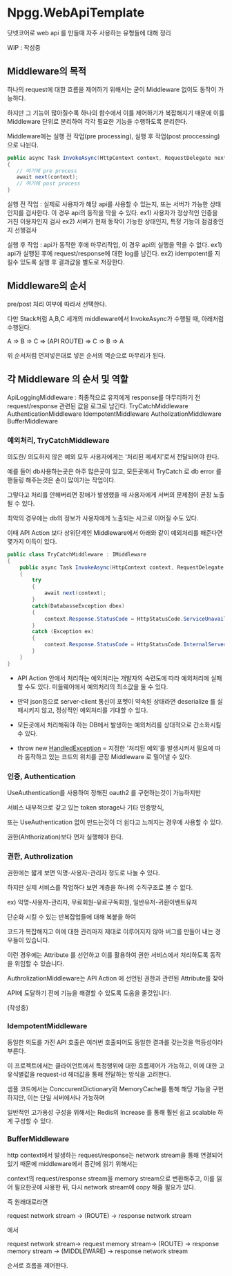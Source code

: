 # Npgg.WebApiTemplate
 닷넷코어로 web api 를 만들때 자주 사용하는 유형들에 대해 정리



WIP : 작성중


## Middleware의 목적

하나의 request에 대한 흐름을 제어하기 위해서는 굳이 Middleware 없이도 동작이 가능하다.

하지만 그 기능이 많아질수록 하나의 함수에서 이를 제어하기가 복잡해지기 때문에 이를 Middleware 단위로 분리하여 각각 필요한 기능을 수행하도록 분리한다.

Middleware에는 실행 전 작업(pre processing), 실행 후 작업(post proccessing) 으로 나뉜다.

```csharp
public async Task InvokeAsync(HttpContext context, RequestDelegate next)
{
   // 여기에 pre process 
   await next(context);
   // 여기에 post process
}
```

실행 전 작업 : 실제로 사용자가 해당 api를 사용할 수 있는지, 또는 서버가 가능한 상태인지를 검사한다. 이 경우 api의 동작을 막을 수 있다.
ex1) 사용자가 정상적인 인증을 거친 이용자인지 검사
ex2) 서버가 현재 동작이 가능한 상태인지, 특정 기능이 점검중인지 선행검사

실행 후 작업 : api가 동작한 후에 마무리작업, 이 경우 api의 실행을 막을 수 없다.
ex1) api가 실행된 후에 request/response에 대한 log를 남긴다.
ex2) idempotent를 지킬수 있도록 실행 후 결과값을 별도로 저장한다.


## Middleware의 순서

pre/post 처리 여부에 따라서 선택한다.

다만 Stack처럼 A,B,C 세개의 middleware에서 InvokeAsync가 수행될 때, 아래처럼 수행된다.




A => B => C => (API ROUTE) => C => B => A

위 순서처럼 먼저넣은대로 넣은 순서의 역순으로 마무리가 된다. 

## 각 Middleware 의 순서 및 역할

ApiLoggingMiddleware : 최종적으로 유저에게 response를 마무리하기 전 request/response 관련된 값을 로그로 남긴다.
TryCatchMiddleware 
AuthenticationMiddleware
IdempotentMiddleware
AutholizationMiddleware
BufferMiddleware

 



### 예외처리, TryCatchMiddleware

 의도한/ 의도하지 않은 예외 모두 사용자에게는 '처리된 메세지'로서 전달되어야 한다.

예를 들어 db사용하는곳은 아주 많은곳이 있고, 모든곳에서 TryCatch 로 db error 를 핸들링 해주는것은 손이 많이가는 작업이다.

그렇다고 처리를 안해버리면 장애가 발생했을 때 사용자에게 서버의 문제점이 곧장 노출될 수 있다.

최악의 경우에는 db의 정보가 사용자에게 노출되는 사고로 이어질 수도 있다.

이때 API Action 보다 상위단계인 Middleware에서 아래와 같이 예외처리를 해준다면 몇가지 이득이 있다.

```csharp
public class TryCatchMiddleware : IMiddleware
{
    public async Task InvokeAsync(HttpContext context, RequestDelegate next)
    {
        try
        {
            await next(context);
        }
        catch(DatabasseException dbex)
        {
            context.Response.StatusCode = HttpStatusCode.ServiceUnavailable;
        }
        catch (Exception ex)
        {
            context.Response.StatusCode = HttpStatusCode.InternalServerError;
        }
    }
}
```

- API Action 안에서 처리하는 예외처리는 개발자의 숙련도에 따라 예외처리에 실패할 수도 있다. 미들웨어에서 예외처리의 최소값을 둘 수 있다.

- 만약 json등으로 server-client 통신이 포멧이 약속된 상태라면 deserialize 를 실패시키지 않고, 정상적인 예외처리를 기대할 수 있다.

- 모든곳에서 처리해줘야 하는 DB에서 발생하는 예외처리를 상대적으로 간소화시킬 수 있다.

- throw new [HandledException]() = 지정한 '처리된 예외'를 발생시켜서 필요에 따라 동작하고 있는 코드의 위치를 곧장 Middleware 로 밀어낼 수 있다.


### 인증, Authentication 

 UseAuthentication를 사용하여 정해진 oauth2 를 구현하는것이 가능하지만
 
서비스 내부적으로 갖고 있는 token storage나 기타 인증방식, 

또는 UseAuthentication 없이 만드는것이 더 쉽다고 느껴지는 경우에 사용할 수 있다.
 
권한(Ahthorization)보다 먼저 실행해야 한다.


### 권한, Authrolization

 권한에는 짧게 보면 익명-사용자-관리자 정도로 나눌 수 있다.
 
하지만 실제 서비스를 작업하다 보면 계층을 하나의 수직구조로 볼 수 없다.

ex) 익명-사용자-관리자, 무료회원-유료구독회원, 일반유저-귀환이벤트유저

단순화 시킬 수 있는 반복잡업들에 대해 복붙을 하여

코드가 복잡해지고 이에 대한 관리마저 제대로 이루어지지 않아 버그를 만들어 내는 경우들이 있습니다.

이런 경우에는 Attribute 를 선언하고 이를 활용하여 권한 서비스에서 처리하도록 동작을 위임할 수 있습니다.

AuthrolizationMiddleware는 API Action 에 선언된 권한과 관련된 Attribute를 찾아 

API에 도달하기 전에 기능을 해결할 수 있도록 도움을 줄것입니다.

(작성중)


### IdempotentMiddleware

동일한 의도를 가진 API 호출은 여러번 호출되어도 동일한 결과를 갖는것을 멱등성이라 부른다.

이 프로젝트에서는 클라이언트에서 특정행위에 대한 흐름제어가 가능하고, 이에 대한 고유식별값을 request-id 헤더값을 통해 전달하는 방식을 고려한다.

샘플 코드에서는 ConccurentDictionary와 MemoryCache를 통해 해당 기능을 구현하지만, 이는 단일 서버에서나 가능하며

일반적인 고가용성 구성을 위해서는 Redis의 Increase 를 통해 훨씬 쉽고 scalable 하게 구성할 수 있다.



### BufferMiddleware

http context에서 발생하는 request/response는 network stream을 통해 연결되어있기 때문에 middleware에서 중간에 읽기 위해서는 

context의 request/response stream을 memory stream으로 변환해주고, 이를 읽어 필요한곳에 사용한 뒤, 다시 network stream에 copy 해줄 필요가 있다.

즉 원래대로라면 

request network stream -> (ROUTE) -> response network stream

에서

request network stream-> request memory stream-> (ROUTE) -> response memory stream -> (MIDDLEWARE) -> response network stream

순서로 흐름을 제어한다.

